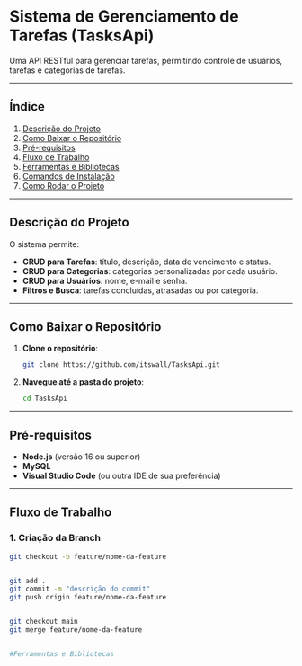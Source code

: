 # Sistema de Gerenciamento de Tarefas (TasksApi)

Uma API RESTful para gerenciar tarefas, permitindo controle de usuários, tarefas e categorias de tarefas.

---

## Índice

1. [Descrição do Projeto](#descrição-do-projeto)
2. [Como Baixar o Repositório](#como-baixar-o-repositório)
3. [Pré-requisitos](#pré-requisitos)
4. [Fluxo de Trabalho](#fluxo-de-trabalho)
5. [Ferramentas e Bibliotecas](#ferramentas-e-bibliotecas)
6. [Comandos de Instalação](#comandos-de-instalação)
7. [Como Rodar o Projeto](#como-rodar-o-projeto)

---

## Descrição do Projeto

O sistema permite:

- **CRUD para Tarefas**: título, descrição, data de vencimento e status.
- **CRUD para Categorias**: categorias personalizadas por cada usuário.
- **CRUD para Usuários**: nome, e-mail e senha.
- **Filtros e Busca**: tarefas concluídas, atrasadas ou por categoria.

---

## Como Baixar o Repositório

1. **Clone o repositório**:

    ```bash
    git clone https://github.com/itswall/TasksApi.git
    ```

2. **Navegue até a pasta do projeto**:

    ```bash
    cd TasksApi
    ```

---

## Pré-requisitos

- **Node.js** (versão 16 ou superior)  
- **MySQL**  
- **Visual Studio Code** (ou outra IDE de sua preferência)  

---

## Fluxo de Trabalho

### 1. Criação da Branch

```bash
git checkout -b feature/nome-da-feature


git add .
git commit -m "descrição do commit"
git push origin feature/nome-da-feature


git checkout main
git merge feature/nome-da-feature


#Ferramentas e Bibliotecas
